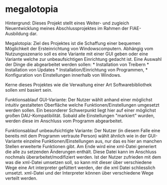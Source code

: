 # megalotopia
Hintergrund:
  Dieses Projekt stellt eines Weiter- und zugleich Neuentwicklung meines Abschlussprojektes im Rahmen der FIAE-Ausbildung dar.

Megalotopia:
  Ziel des Projektes ist die Schaffung einer bequemen Möglichkeit der Ersteinrichtung von Windowscomputern. Abhängig vom Nutzungsszenario soll es eine Variante mit einer GUI geben oder eine Variante welche zur unbeaufsichtigen Einrichtung gedacht ist.
  Eine Auswahl der Dinge die abgearbeitet werden sollen:
    * Installation von Treibern
    * Installation von Updates
    * Installation/Einrichtung von Programmen,
    * Konfiguration von Einstellungen innerhalb von Windows.
    
  Kerne dieses Projektes wie die Verwaltung einer Art Softwarebibliothek sollen xml basiert sein.
  
  Funktionsablauf GUI-Variante:
  Der Nutzer wählt anhand einer möglichst intuitiv gestalteten Oberfläche welche Funktionen/Einstellungen umgesetzt werden sollen. Ein besonderer Schwerpunkt liegt hier auf einer möglichst großen DAU-Kompatibilität. Sobald alle Einstellungen "markiert" wurden, werden diese im Anschluss vom Programm abgearbeitet.
  
  Funktionsablauf unbeaufsichtigte Variante:
  Der Nutzer (in diesem Falle eine bereits mit dem Programm vertraute Person) wählt ähnlich wie in der GUI-Variante einzelne Funktionen/Einstellungen aus, nur das es hier an manchen Stellen erweiterte Funktionen gibt. Am Ende wird eine xml-Datei generiert die alle zu setzenden Änderungen enthält. Diese Datei kann im Anschluss nochmals überarbeitet/modifiziert werden. Ist der Nutzer zufrieden mit dem was die xml-Datei umsetzen soll, so kann mit dieser über verschiedene Wege eine Art interpreter gefüttert werden, der die xml Datei schliesslich umsetzt. xml-Datei und der Interpreter können über verschiedene Wege verteilt werden. 
